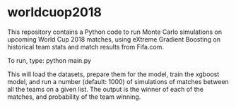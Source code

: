 # worldcuop2018

This repository contains a Python code to run Monte Carlo simulations on upcoming World Cup 2018 matches, using eXtreme Gradient Boosting on historical team stats and match results from Fifa.com.

To run, type: python main.py

This will load the datasets, prepare them for the model, train the xgboost model, and run a number (default: 1000) of simulations of matches between all the teams on a given list. The output is the winner of each of the matches, and probability of the team winning.
